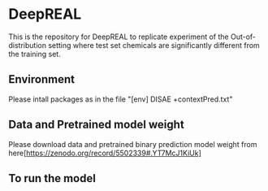 # DeepREAL
This is the repository for DeepREAL to replicate experiment of the Out-of-distribution setting where test set chemicals are significantly different from the training set.

## Environment
Please intall packages as in the file "[env] DISAE +contextPred.txt"

## Data and  Pretrained model weight
Please download data and pretrained binary prediction model weight from here[https://zenodo.org/record/5502339#.YT7McJ1KiUk]
## To run the model

